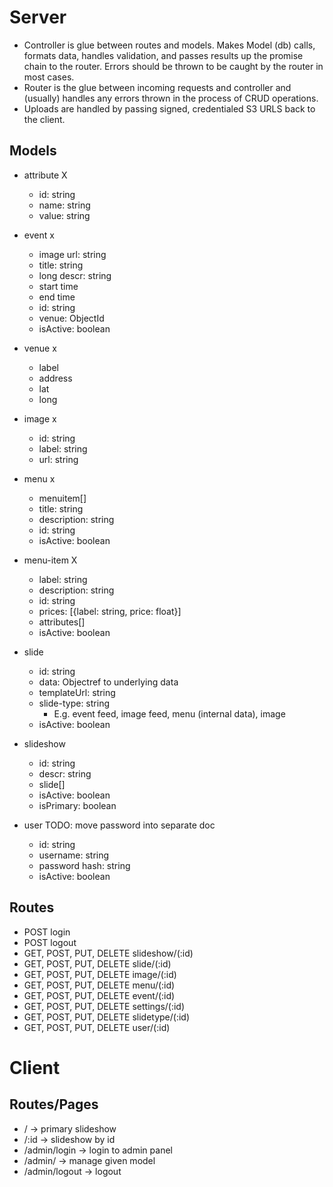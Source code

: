 Server
======

- Controller is glue between routes and models. Makes Model (db) calls, formats data, handles validation, and passes results up the promise chain to the router. Errors should be thrown to be caught by the router in most cases.
- Router is the glue between incoming requests and controller and (usually) handles any errors thrown in the process of CRUD operations.
- Uploads are handled by passing signed, credentialed S3 URLS back to the client.

Models
------
- attribute X
    - id: string
    - name: string
    - value: string

- event x
    - image url: string
    - title: string
    - long descr: string
    - start time
    - end time
    - id: string
    - venue: ObjectId
    - isActive: boolean

- venue x
    - label
    - address
    - lat
    - long

- image x
    - id: string
    - label: string
    - url: string

- menu x
    - menuitem[]
    - title: string
    - description: string
    - id: string
    - isActive: boolean

- menu-item X
    - label: string
    - description: string
    - id: string
    - prices: [{label: string, price: float}]
    - attributes[]
    - isActive: boolean

- slide
    - id: string
    - data: Objectref to underlying data
    - templateUrl: string
    - slide-type: string
        - E.g. event feed, image feed, menu (internal data), image
    - isActive: boolean


- slideshow
    - id: string
    - descr: string
    - slide[]
    - isActive: boolean
    - isPrimary: boolean

- user TODO: move password into separate doc
    - id: string
    - username: string
    - password hash: string
    - isActive: boolean

Routes
------
- POST login
- POST logout
- GET, POST, PUT, DELETE slideshow/(:id)
- GET, POST, PUT, DELETE slide/(:id)
- GET, POST, PUT, DELETE image/(:id)
- GET, POST, PUT, DELETE menu/(:id)
- GET, POST, PUT, DELETE event/(:id)
- GET, POST, PUT, DELETE settings/(:id)
- GET, POST, PUT, DELETE slidetype/(:id)
- GET, POST, PUT, DELETE user/(:id)

Client
======

Routes/Pages
------------
- / -> primary slideshow
- /:id -> slideshow by id
- /admin/login -> login to admin panel
- /admin/<model> -> manage given model
- /admin/logout -> logout
